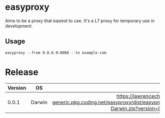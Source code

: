 # easyproxy

Aims to be a proxy that easiest to use.
It's a L7 proxy for temporary use in development.

## Usage

```
easyproxy --from 0.0.0.0:8080 --to example.com
```

# Release

Version | OS | Link
:----------- | :-----------: | -----------:
 0.0.1        |     Darwin    |       https://lawrenceching-generic.pkg.coding.net/easyproxy/dist/easyproxy-Darwin.zip?version=0.0.1
